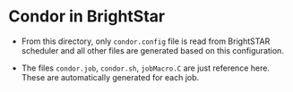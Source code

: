 Condor in BrightStar
============================

- From this directory, only `condor.config` file is read from BrightSTAR scheduler and all other files are generated based on this configuration.

- The files `condor.job`, `condor.sh`, `jobMacro.C` are just reference here. These are automatically generated for each job.
